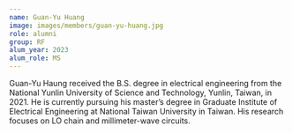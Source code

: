 ```yaml
---
name: Guan-Yu Huang
image: images/members/guan-yu-huang.jpg
role: alumni
group: RF
alum_year: 2023
alum_role: MS
---
```


Guan-Yu Haung received the B.S. degree in electrical engineering from the National Yunlin University of Science and Technology, Yunlin, Taiwan, in 2021. He is currently pursuing his master’s degree in Graduate Institute of Electrical Engineering at National Taiwan University in Taiwan. His research focuses on LO chain and millimeter-wave circuits.
